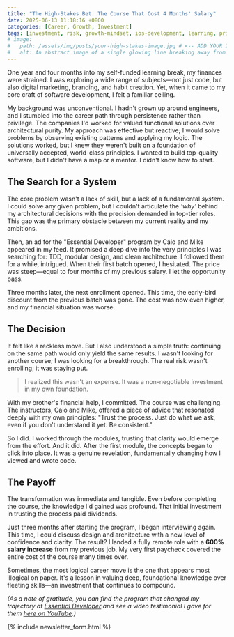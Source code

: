 ```yaml
---
title: "The High-Stakes Bet: The Course That Cost 4 Months' Salary"
date: 2025-06-13 11:18:16 +0800
categories: [Career, Growth, Investment]
tags: [investment, risk, growth-mindset, ios-development, learning, principles]
# image:
#   path: /assets/img/posts/your-high-stakes-image.jpg # <-- ADD YOUR IMAGE PATH HERE
#   alt: An abstract image of a single glowing line breaking away from a tangled mess and charting a clear upward path.
---
```


One year and four months into my self-funded learning break, my finances were strained. I was exploring a wide range of subjects—not just code, but also digital marketing, branding, and habit creation. Yet, when it came to my core craft of software development, I felt a familiar ceiling.

My background was unconventional. I hadn't grown up around engineers, and I stumbled into the career path through persistence rather than privilege. The companies I'd worked for valued functional solutions over architectural purity. My approach was effective but reactive; I would solve problems by observing existing patterns and applying my logic. The solutions worked, but I knew they weren't built on a foundation of universally accepted, world-class principles. I wanted to build top-quality software, but I didn't have a map or a mentor. I didn't know how to start.

## The Search for a System

The core problem wasn't a lack of skill, but a lack of a fundamental *system*. I could solve any given problem, but I couldn't articulate the *'why'* behind my architectural decisions with the precision demanded in top-tier roles. This gap was the primary obstacle between my current reality and my ambitions.

Then, an ad for the "Essential Developer" program by Caio and Mike appeared in my feed. It promised a deep dive into the very principles I was searching for: TDD, modular design, and clean architecture. I followed them for a while, intrigued. When their first batch opened, I hesitated. The price was steep—equal to four months of my previous salary. I let the opportunity pass.

Three months later, the next enrollment opened. This time, the early-bird discount from the previous batch was gone. The cost was now even higher, and my financial situation was worse.

## The Decision

It felt like a reckless move. But I also understood a simple truth: continuing on the same path would only yield the same results. I wasn't looking for another course; I was looking for a breakthrough. The real risk wasn't enrolling; it was staying put.

> I realized this wasn't an expense. It was a non-negotiable investment in my own foundation.

With my brother's financial help, I committed. The course was challenging. The instructors, Caio and Mike, offered a piece of advice that resonated deeply with my own principles: "Trust the process. Just do what we ask, even if you don't understand it yet. Be consistent."

So I did. I worked through the modules, trusting that clarity would emerge from the effort. And it did. After the first module, the concepts began to click into place. It was a genuine revelation, fundamentally changing how I viewed and wrote code.

## The Payoff

The transformation was immediate and tangible. Even before completing the course, the knowledge I'd gained was profound. That initial investment in trusting the process paid dividends.

Just three months after starting the program, I began interviewing again. This time, I could discuss design and architecture with a new level of confidence and clarity. The result? I landed a fully remote role with a **600% salary increase** from my previous job. My very first paycheck covered the entire cost of the course many times over.

Sometimes, the most logical career move is the one that appears most illogical on paper. It's a lesson in valuing deep, foundational knowledge over fleeting skills—an investment that continues to compound.

*(As a note of gratitude, you can find the program that changed my trajectory at [Essential Developer](https://www.essentialdeveloper.com/) and see a video testimonial I gave for them [here on YouTube](https://www.youtube.com/watch?v=your-testimonial-video-id).)*

{% include newsletter_form.html %}